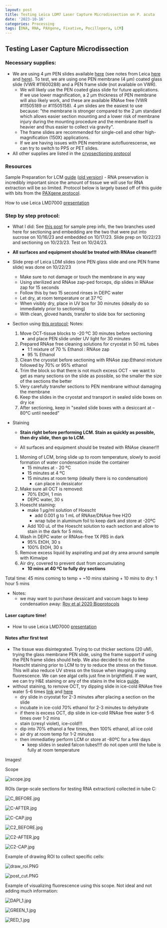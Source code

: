 ```yaml
---
layout: post
title: Testing Leica LDM7 Laser Capture Microdissection on P. acuta 
date: '2023-10-16'
categories: Processing
tags: [DNA, RNA, PAXgene, Fixative, Pocillopora, LCM]
---
```


## Testing Laser Capture Microdissection 

### Necessary supplies:
- We are using 4 µm PEN slides available [here](https://us.vwr.com/store/product/31049722/null) (see notes from Leica [here](https://www.leica-microsystems.com/science-lab/life-science/consumables-for-laser-microdissection/) and [here](https://github.com/zdellaert/ZD_Putnam_Lab_Notebook/blob/master/protocols/lmdslidememo.pdf)). To test, we are using one PEN membrane (4 µm) coated glass slide (VWR #11600288) and a PEN frame slide (not available on VWR).
    - We will likely use the PEN coated glass slide for future applications. If we use lower magnification, a 2 µm thickness of PEN membrane will also likely work, and these are available RNAse free (VWR #11505189 or #11505158). 4 µm slides are the easiest to use because: "the membrane is stronger compared to the 2 µm standard which allows easier section mounting and a lower risk of membrane injury during the mounting procedure and the membrane itself is heavier and thus easier to collect via gravity".
    - The frame slides are recommended for single-cell and other high-magnification (150X) applications.
    - If we are having issues with PEN membrane autofluorescense, we can try to switch to PPS or PET slides.
- All other supplies are listed in the [cryosectioning protocol](https://zdellaert.github.io/ZD_Putnam_Lab_Notebook/Cryosectioning-Protocol/)

### Resources

Sample Preparation for LCM [guide](https://github.com/zdellaert/ZD_Putnam_Lab_Notebook/blob/master/protocols/leicalmdprotocolguide-May-2015.pdf) ([old version](https://github.com/zdellaert/ZD_Putnam_Lab_Notebook/blob/master/protocols/leicalmdprotocolguide.pdf))
    - RNA preservation is incredibly important since the amount of tissue we will use for RNA extraction will be so limited. Protocol below is largely based off of this guide with bits from the [PAXgene protocol](https://www.preanalytix.com/storage/download/_ProductResources_/SuppProtocols/HB-1543-S01-001_PX20_SP_TIssue_System_Preparation_of_sections_from_PFPE_and_PFCE_tissues_for_manual_or_LMD_1015_WW.pdf).

How to use Leica LMD7000 [presentation](https://github.com/zdellaert/ZD_Putnam_Lab_Notebook/blob/master/protocols/Leica%20LMD7000%20-%20Operating%20Instructions.pdf)

### Step by step protocol:

- What I did: See [this post](https://zdellaert.github.io/ZD_Putnam_Lab_Notebook/PAXgene-Fix-Decalc/) for sample prep info, the two branches used here for sectioning and embedding are the two that were put into sucrose on 10/16/23 and embedded on 10/17/23. Slide prep on 10/22/23 and sectioning on 10/23/23. Test on 10/24/23.

- **All surfaces and equipment should be treated with RNAse cleaner!!!**

- Slide prep of Leica LDM slides (one PEN glass slide and one PEN frame slide) was done on 10/22/23
    - Make sure to not damage or touch the membrane in any way
    - Using sterilized and RNAse zap-ped forceps, dip slides in RNAse zap for 15 seconds
    - Follow this by two 15 second rinses in DEPC water
    - Let dry, at room temperature or at 37 ºC
    - When visibly dry, place in UV box for 30 minutes (ideally do so immediately prior to sectioning)
    - With clean, gloved hands, transfer to slide box for sectioning

- Section using [this protocol](https://zdellaert.github.io/ZD_Putnam_Lab_Notebook/Cryosectioning-Protocol/); Notes:
    1. Move OCT-tissue blocks to -20 ºC 30 minutes before sectioning
        - and place PEN slide under UV light for 30 minutes
    2. Prepared RNAse free cleaning solutions for cryostat in 50 mL tubes
        - 1:1 mixture of 70 % Ethanol : RNAse zap
        - 95 % Ethanol
    3. Clean the cryostat before sectioning with RNAse zap:Ethanol mixture followed by 70% or 95% ethanol
    4. Trim the block so that there is not much excess OCT - we want to get as many sections on the slide as possible, so the smaller the size of the sections the better
    5. Very carefully transfer sections to PEN membrane without damaging the membrane
    6. Keep the slides in the cryostat and transport in sealed slide boxes on dry ice
    7. After sectioning, keep in "sealed slide boxes with a desiccant at –80°C until needed"

- Staining

    - **Stain right before performing LCM. Stain as quickly as possible, then dry slide, then go to LCM.**

    - All surfaces and equipment should be treated with RNAse cleaner!!!

    1. Morning of LCM, bring slide up to room temperature, slowly to avoid formation of water condensation inside the container
        - 15 minutes at - 20 ºC
        - 15 minutes at 4 ºC
        - 15 minutes at room temp (ideally there is no condensation)
            - can place in dessicator
    2. Make sure all OCT is removed:
        - 70% EtOH, 1 min
        - DEPC water, 30 s
    3. Hoescht staining: 
        - make 1 µg/ml solution of Hoescht 
            - add 0.001 g to 1 mL of RNAse/DNAse free H2O
            - wrap tube in aluminum foil to keep dark and store at -20ºC 
        - Add 100 uL of the Hoescht solution to each section and allow to stain in the dark for 5 mins.
    4. Wash in DEPC water or RNAse-free 1X PBS in dark
        - 95% EtOH, 30 s
        - 100% EtOH, 30 s
    5. Remove excess liquid by aspirating and pat dry area around sample with Kimwipe
    6. Air dry, covered to prevent dust from accumulating
        - **10 mins at 40 ºC to fully dry sections**

Total time: 45 mins coming to temp + ~10 mins staining + 10 mins to dry: 1 hour 5 mins

- Notes:
    - we may want to purchase dessicant and vaccum bags to keep condensation away: [Roy et al 2020 Bioprotocols](https://github.com/zdellaert/ZD_Putnam_Lab_Notebook/blob/master/protocols/BioProtoc-10-01-3475.pdf)

#### Laser capture time!
- How to use Leica LMD7000 [presentation](https://github.com/zdellaert/ZD_Putnam_Lab_Notebook/blob/master/protocols/Leica%20LMD7000%20-%20Operating%20Instructions.pdf)



#### Notes after first test
- The tissue was disintegrated. Trying to cut thicker sections (20 uM), trying the glass membrane PEN slide, using the frame support if using the PEN frame slides should help. We also decided to not do the Hoescht staining prior to LCM to try to reduce the stress on the tissue. This will also reduce UV stress on the tissue when imaging using fluorescence. We can see algal cells just fine in brightfield. If we want, we can try H&E staining or any of the stains in the leica [guide](https://github.com/zdellaert/ZD_Putnam_Lab_Notebook/blob/master/protocols/leicalmdprotocolguide-May-2015.pdf).
- without staining, to remove OCT, try dipping slide in ice-cold RNAse free water 5-6 times [link](https://hcbi.fas.harvard.edu/files/zeiss_labprotocol_rna_0811.pdf) and [here](https://www.urmc.rochester.edu/MediaLibraries/URMCMedia/confocal-microscopy-core/documents/Zeiss-RNA-extraction-frozen-sections.pdf)
    - dry slide in cryostat for 2-3 minutes after placing a section on the slide
    - incubate in ice-cold 70% ethanol for 2-3 minutes to dehydrate
    - if there is excess OCT, dip slide in ice-cold RNAse free water 5-6 times over 1-2 mins
    - stain (cresyl violet), ice-cold!!!
    - dip into 70% ethanol a few times, then 100% ethanol, all ice cold
    - air dry at room temp for 1-2 minutes
    - then immediatley perform LCM or store at -80ºC for a few days
        - keep slides in sealed falcon tubes!!!! do not open until the tube is fully at room temperature

Images!

Scope

![scope.jpg](https://github.com/zdellaert/ZD_Putnam_Lab_Notebook/blob/master/images/protocols/LCM/scope.jpg?raw=true)

ROIs (large-scale sections for testing RNA extraction) collected in tube C:

![C_BEFORE.jpg](https://github.com/zdellaert/ZD_Putnam_Lab_Notebook/blob/master/images/protocols/LCM/C_BEFORE.jpg?raw=true)

![C-AFTER.jpg](https://github.com/zdellaert/ZD_Putnam_Lab_Notebook/blob/master/images/protocols/LCM/C-AFTER.jpg?raw=true)

![C-CAP.jpg](https://github.com/zdellaert/ZD_Putnam_Lab_Notebook/blob/master/images/protocols/LCM/C-CAP.jpg?raw=true)

![C2_BEFORE.jpg](https://github.com/zdellaert/ZD_Putnam_Lab_Notebook/blob/master/images/protocols/LCM/C2_BEFORE.jpg?raw=true)

![C2-AFTER.jpg](https://github.com/zdellaert/ZD_Putnam_Lab_Notebook/blob/master/images/protocols/LCM/C2-AFTER.jpg?raw=true)

![C2-CAP.jpg](https://github.com/zdellaert/ZD_Putnam_Lab_Notebook/blob/master/images/protocols/LCM/C2-CAP.jpg?raw=true)

Example of drawing ROI to collect specific cells:

![draw_roi.PNG](https://github.com/zdellaert/ZD_Putnam_Lab_Notebook/blob/master/images/protocols/LCM/draw_roi.PNG?raw=true)

![post_cut.PNG](https://github.com/zdellaert/ZD_Putnam_Lab_Notebook/blob/master/images/protocols/LCM/post_cut.PNG?raw=true)


Example of visualizing fluorescence using this scope. Not ideal and not adding much information:

![DAPI_1.jpg](https://github.com/zdellaert/ZD_Putnam_Lab_Notebook/blob/master/images/protocols/LCM/DAPI_1.jpg?raw=true)

![GREEN_1.jpg](https://github.com/zdellaert/ZD_Putnam_Lab_Notebook/blob/master/images/protocols/LCM/GREEN_1.jpg?raw=true)

![RED_1.jpg](https://github.com/zdellaert/ZD_Putnam_Lab_Notebook/blob/master/images/protocols/LCM/RED_1.jpg?raw=true)
